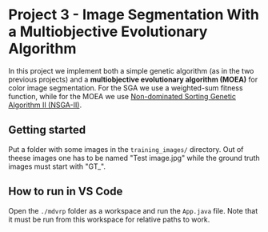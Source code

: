 # Project 3 - Image Segmentation With a Multiobjective Evolutionary Algorithm

In this project we implement both a simple genetic algorithm (as in the two previous projects) and a **multiobjective evolutionary algorithm (MOEA)** for color image segmentation. For the SGA we use a weighted-sum fitness function, while for the MOEA we use [Non-dominated Sorting Genetic Algorithm II (NSGA-II)](https://ieeexplore.ieee.org/document/996017).

## Getting started

Put a folder with some images in the `training_images/` directory. Out of theese images one has to be named "Test image.jpg" while the ground truth images must start with "GT\_".

## How to run in VS Code

Open the `./mdvrp` folder as a workspace and run the `App.java` file. Note that it must be run from this workspace for relative paths to work.
